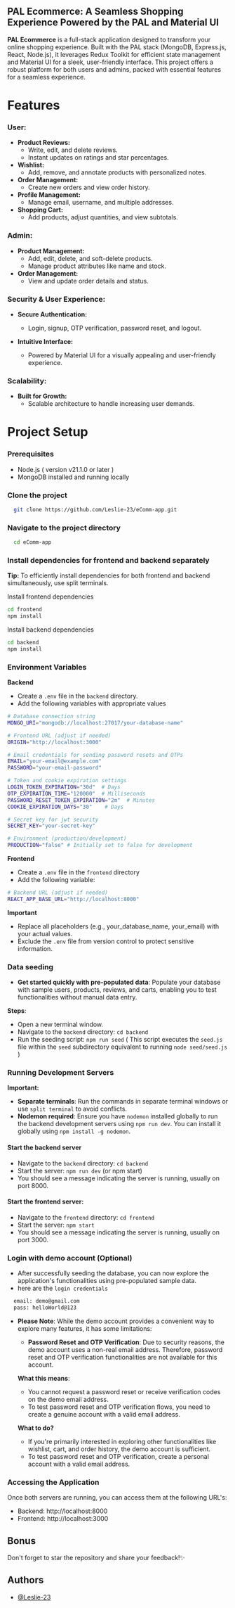 ## PAL Ecommerce: A Seamless Shopping Experience Powered by the PAL and Material UI

**PAL Ecommerce** is a full-stack application designed to transform your online shopping experience. Built with the PAL stack (MongoDB, Express.js, React, Node.js), it leverages Redux Toolkit for efficient state management and Material UI for a sleek, user-friendly interface. This project offers a robust platform for both users and admins, packed with essential features for a seamless experience.

<!-- ![ecommerce-homepage](https://github.com/RishiBakshii/PAL-ecommerce/blob/main/frontend/src/assets/images/front.png?raw=true) -->

<!-- ![ecommerce-banner](https://github.com/RishiBakshii/PAL-ecommerce/blob/main/frontend/src/assets/images/banner4.jpg?raw=true) -->

<!-- ![ecommerce-banner](https://github.com/RishiBakshii/PAL-ecommerce/blob/main/frontend/src/assets/images/banner3.jpg?raw=true) -->

# **Features**

### **User:**

- **Product Reviews:**
  - Write, edit, and delete reviews.
  - Instant updates on ratings and star percentages.
- **Wishlist:**
  - Add, remove, and annotate products with personalized notes.
- **Order Management:**
  - Create new orders and view order history.
- **Profile Management:**
  - Manage email, username, and multiple addresses.
- **Shopping Cart:**
  - Add products, adjust quantities, and view subtotals.

### **Admin:**

- **Product Management:**
  - Add, edit, delete, and soft-delete products.
  - Manage product attributes like name and stock.
- **Order Management:**
  - View and update order details and status.

### **Security & User Experience:**

- **Secure Authentication:**

  - Login, signup, OTP verification, password reset, and logout.

- **Intuitive Interface:**
  - Powered by Material UI for a visually appealing and user-friendly experience.

### **Scalability:**

- **Built for Growth:**
  - Scalable architecture to handle increasing user demands.

# **Project Setup**

### Prerequisites

- Node.js ( version v21.1.0 or later )
- MongoDB installed and running locally

### Clone the project

```bash
  git clone https://github.com/Leslie-23/eComm-app.git
```

### Navigate to the project directory

```bash
  cd eComm-app
```

### Install dependencies for frontend and backend separately

**Tip:** To efficiently install dependencies for both frontend and backend simultaneously, use split terminals.

Install frontend dependencies

```bash
cd frontend
npm install
```

Install backend dependencies

```bash
cd backend
npm install
```

### Environment Variables

**Backend**

- Create a `.env` file in the `backend` directory.
- Add the following variables with appropriate values

```bash
# Database connection string
MONGO_URI="mongodb://localhost:27017/your-database-name"

# Frontend URL (adjust if needed)
ORIGIN="http://localhost:3000"

# Email credentials for sending password resets and OTPs
EMAIL="your-email@example.com"
PASSWORD="your-email-password"

# Token and cookie expiration settings
LOGIN_TOKEN_EXPIRATION="30d"  # Days
OTP_EXPIRATION_TIME="120000"  # Milliseconds
PASSWORD_RESET_TOKEN_EXPIRATION="2m"  # Minutes
COOKIE_EXPIRATION_DAYS="30"    # Days

# Secret key for jwt security
SECRET_KEY="your-secret-key"

# Environment (production/development)
PRODUCTION="false" # Initially set to false for development
```

**Frontend**

- Create a `.env` file in the `frontend` directory
- Add the following variable:

```bash
# Backend URL (adjust if needed)
REACT_APP_BASE_URL="http://localhost:8000"
```

**Important**

- Replace all placeholders (e.g., your_database_name, your_email) with your actual values.
- Exclude the `.env` file from version control to protect sensitive information.

### Data seeding

- **Get started quickly with pre-populated data**: Populate your database with sample users, products, reviews, and carts, enabling you to test functionalities without manual data entry.

**Steps**:

- Open a new terminal window.
- Navigate to the `backend` directory: `cd backend`
- Run the seeding script: `npm run seed` ( This script executes the `seed.js` file within the `seed` subdirectory equivalent to running `node seed/seed.js` )

### Running Development Servers

**Important:**

- **Separate terminals**: Run the commands in separate terminal windows or use `split terminal` to avoid conflicts.
- **Nodemon required**: Ensure you have `nodemon` installed globally to run the backend development servers using `npm run dev`. You can install it globally using `npm install -g nodemon`.

#### Start the backend server

- Navigate to the `backend` directory: `cd backend`
- Start the server: `npm run dev` (or npm start)
- You should see a message indicating the server is running, usually on port 8000.

#### Start the frontend server:

- Navigate to the `frontend` directory: `cd frontend`
- Start the server: `npm start`
- You should see a message indicating the server is running, usually on port 3000.

### Login with demo account (Optional)

- After successfully seeding the database, you can now explore the application's functionalities using pre-populated sample data.
- here are the `login credentials`

```bash
  email: demo@gmail.com
  pass: helloWorld@123
```

- **Please Note**: While the demo account provides a convenient way to explore many features, it has some limitations:

  - **Password Reset and OTP Verification**: Due to security reasons, the demo account uses a non-real email address. Therefore, password reset and OTP verification functionalities are not available for this account.

  **What this means**:

  - You cannot request a password reset or receive verification codes on the demo email address.
  - To test password reset and OTP verification flows, you need to create a genuine account with a valid email address.

  **What to do?**

  - If you're primarily interested in exploring other functionalities like wishlist, cart, and order history, the demo account is sufficient.
  - To test password reset and OTP verification, create a personal account with a valid email address.

### Accessing the Application

Once both servers are running, you can access them at the following URL's:

- Backend: http://localhost:8000
- Frontend: http://localhost:3000

## **Bonus**

Don't forget to star the repository and share your feedback!✨

## Authors

- [@Leslie-23](https://github.com/Leslie-23)
